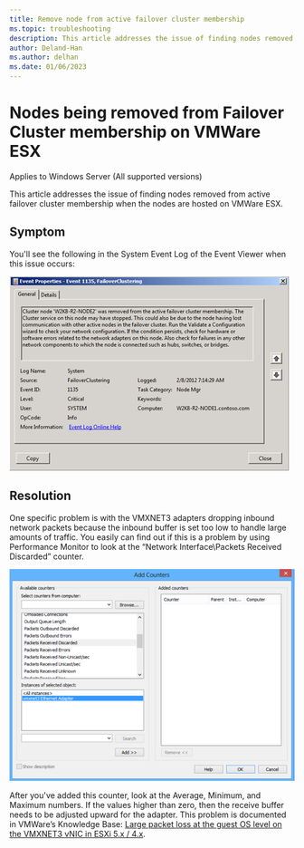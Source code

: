 ```yaml
---
title: Remove node from active failover cluster membership
ms.topic: troubleshooting
description: This article addresses the issue of finding nodes removed from active failover cluster membership.
author: Deland-Han
ms.author: delhan
ms.date: 01/06/2023
---
```

# Nodes being removed from Failover Cluster membership on VMWare ESX

Applies to Windows Server (All supported versions)

This article addresses the issue of finding nodes removed from active failover cluster membership when the nodes are hosted on VMWare ESX.

## Symptom

You'll see the following in the System Event Log of the Event Viewer when this issue occurs:

![Event 1135](media/nodes-failover-cluster-vmware/1135.png)

## Resolution

One specific problem is with the VMXNET3 adapters dropping inbound network packets because the inbound buffer is set too low to handle large amounts of traffic. You easily can find out if this is a problem by using Performance Monitor to look at the “Network Interface\Packets Received Discarded” counter.

![Add Counters](media/nodes-failover-cluster-vmware/0527.png)

After you've added this counter, look at the Average, Minimum, and Maximum numbers. If the values higher than zero, then the receive buffer needs to be adjusted upward for the adapter. This problem is documented in VMWare’s Knowledge Base: [Large packet loss at the guest OS level on the VMXNET3 vNIC in ESXi 5.x / 4.x](https://kb.vmware.com/s/article/2039495).